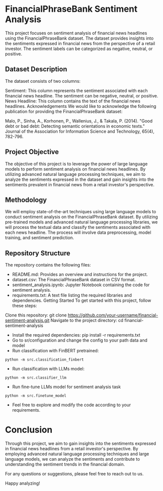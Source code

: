 # FinancialPhraseBank Sentiment Analysis
This project focuses on sentiment analysis of financial news headlines using the FinancialPhraseBank dataset. The dataset provides insights into the sentiments expressed in financial news from the perspective of a retail investor. The sentiment labels can be categorized as negative, neutral, or positive.

## Dataset Description
The dataset consists of two columns:

Sentiment: This column represents the sentiment associated with each financial news headline. The sentiment can be negative, neutral, or positive.
News Headline: This column contains the text of the financial news headlines.
Acknowledgements
We would like to acknowledge the following publication for providing the FinancialPhraseBank dataset:

Malo, P., Sinha, A., Korhonen, P., Wallenius, J., & Takala, P. (2014). "Good debt or bad debt: Detecting semantic orientations in economic texts." Journal of the Association for Information Science and Technology, 65(4), 782-796.

## Project Objective
The objective of this project is to leverage the power of large language models to perform sentiment analysis on financial news headlines. By utilizing advanced natural language processing techniques, we aim to analyze the sentiments expressed in the dataset and gain insights into the sentiments prevalent in financial news from a retail investor's perspective.

## Methodology
We will employ state-of-the-art techniques using large language models to conduct sentiment analysis on the FinancialPhraseBank dataset. By utilizing pre-trained models and advanced natural language processing libraries, we will process the textual data and classify the sentiments associated with each news headline. The process will involve data preprocessing, model training, and sentiment prediction.

## Repository Structure
The repository contains the following files:

* README.md: Provides an overview and instructions for the project.
* dataset.csv: The FinancialPhraseBank dataset in CSV format.
* sentiment_analysis.ipynb: Jupyter Notebook containing the code for sentiment analysis.
* requirements.txt: A text file listing the required libraries and dependencies.
Getting Started
To get started with this project, follow these steps:

Clone this repository: git clone https://github.com/your-username/financial-sentiment-analysis.git
Navigate to the project directory: cd financial-sentiment-analysis
- Install the required dependencies: pip install -r requirements.txt
- Go to sr/configuration and change the config to your path data and model
- Run classification with FinBERT pretrained: 
```
python -m src.classification_finbert
```
- Run classification with LLMs model: 
```
python -m src.classifier_llm
```
- Run fine-tune LLMs model for sentiment analysis task
```
python -m src.finetune_model
```

- Feel free to explore and modify the code according to your requirements.

# Conclusion
Through this project, we aim to gain insights into the sentiments expressed in financial news headlines from a retail investor's perspective. By employing advanced natural language processing techniques and large language models, we can analyze the sentiments and contribute to understanding the sentiment trends in the financial domain.

For any questions or suggestions, please feel free to reach out to us.

Happy analyzing!
